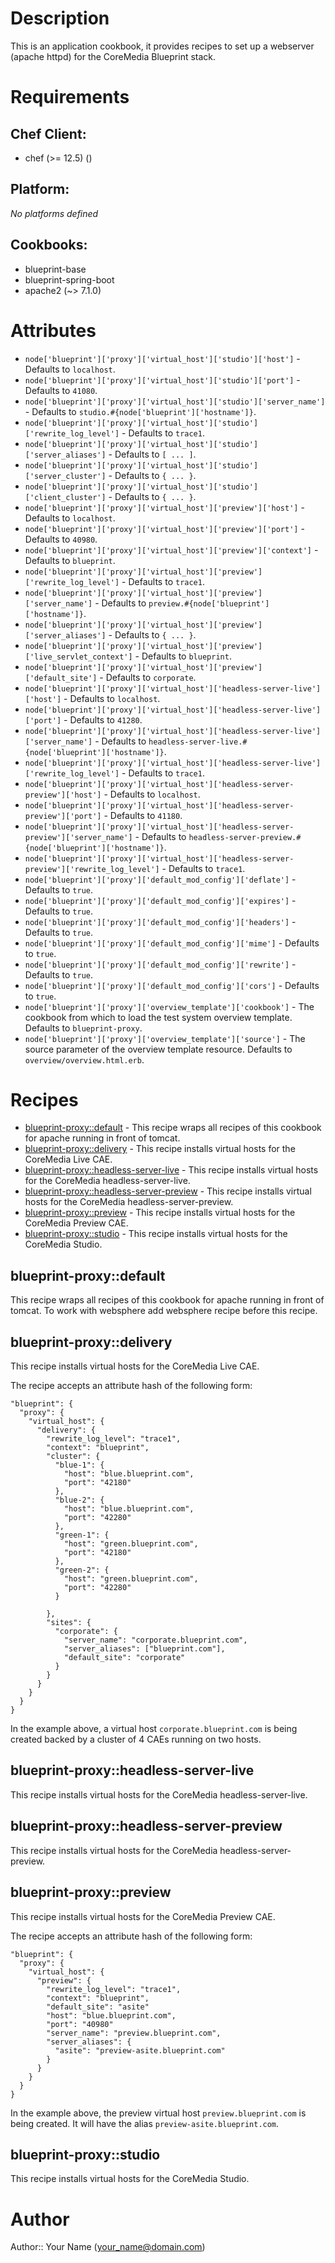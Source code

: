 # Description

This is an application cookbook, it provides recipes to set up a webserver (apache httpd) for the CoreMedia Blueprint stack.
# Requirements


## Chef Client:

* chef (>= 12.5) ()

## Platform:

*No platforms defined*

## Cookbooks:

* blueprint-base
* blueprint-spring-boot
* apache2 (~> 7.1.0)

# Attributes

* `node['blueprint']['proxy']['virtual_host']['studio']['host']` -  Defaults to `localhost`.
* `node['blueprint']['proxy']['virtual_host']['studio']['port']` -  Defaults to `41080`.
* `node['blueprint']['proxy']['virtual_host']['studio']['server_name']` -  Defaults to `studio.#{node['blueprint']['hostname']}`.
* `node['blueprint']['proxy']['virtual_host']['studio']['rewrite_log_level']` -  Defaults to `trace1`.
* `node['blueprint']['proxy']['virtual_host']['studio']['server_aliases']` -  Defaults to `[ ... ]`.
* `node['blueprint']['proxy']['virtual_host']['studio']['server_cluster']` -  Defaults to `{ ... }`.
* `node['blueprint']['proxy']['virtual_host']['studio']['client_cluster']` -  Defaults to `{ ... }`.
* `node['blueprint']['proxy']['virtual_host']['preview']['host']` -  Defaults to `localhost`.
* `node['blueprint']['proxy']['virtual_host']['preview']['port']` -  Defaults to `40980`.
* `node['blueprint']['proxy']['virtual_host']['preview']['context']` -  Defaults to `blueprint`.
* `node['blueprint']['proxy']['virtual_host']['preview']['rewrite_log_level']` -  Defaults to `trace1`.
* `node['blueprint']['proxy']['virtual_host']['preview']['server_name']` -  Defaults to `preview.#{node['blueprint']['hostname']}`.
* `node['blueprint']['proxy']['virtual_host']['preview']['server_aliases']` -  Defaults to `{ ... }`.
* `node['blueprint']['proxy']['virtual_host']['preview']['live_servlet_context']` -  Defaults to `blueprint`.
* `node['blueprint']['proxy']['virtual_host']['preview']['default_site']` -  Defaults to `corporate`.
* `node['blueprint']['proxy']['virtual_host']['headless-server-live']['host']` -  Defaults to `localhost`.
* `node['blueprint']['proxy']['virtual_host']['headless-server-live']['port']` -  Defaults to `41280`.
* `node['blueprint']['proxy']['virtual_host']['headless-server-live']['server_name']` -  Defaults to `headless-server-live.#{node['blueprint']['hostname']}`.
* `node['blueprint']['proxy']['virtual_host']['headless-server-live']['rewrite_log_level']` -  Defaults to `trace1`.
* `node['blueprint']['proxy']['virtual_host']['headless-server-preview']['host']` -  Defaults to `localhost`.
* `node['blueprint']['proxy']['virtual_host']['headless-server-preview']['port']` -  Defaults to `41180`.
* `node['blueprint']['proxy']['virtual_host']['headless-server-preview']['server_name']` -  Defaults to `headless-server-preview.#{node['blueprint']['hostname']}`.
* `node['blueprint']['proxy']['virtual_host']['headless-server-preview']['rewrite_log_level']` -  Defaults to `trace1`.
* `node['blueprint']['proxy']['default_mod_config']['deflate']` -  Defaults to `true`.
* `node['blueprint']['proxy']['default_mod_config']['expires']` -  Defaults to `true`.
* `node['blueprint']['proxy']['default_mod_config']['headers']` -  Defaults to `true`.
* `node['blueprint']['proxy']['default_mod_config']['mime']` -  Defaults to `true`.
* `node['blueprint']['proxy']['default_mod_config']['rewrite']` -  Defaults to `true`.
* `node['blueprint']['proxy']['default_mod_config']['cors']` -  Defaults to `true`.
* `node['blueprint']['proxy']['overview_template']['cookbook']` - The cookbook from which to load the test system overview template. Defaults to `blueprint-proxy`.
* `node['blueprint']['proxy']['overview_template']['source']` - The source parameter of the overview template resource. Defaults to `overview/overview.html.erb`.

# Recipes

* [blueprint-proxy::default](#blueprint-proxydefault) - This recipe wraps all recipes of this cookbook for apache running in front of tomcat.
* [blueprint-proxy::delivery](#blueprint-proxydelivery) - This recipe installs virtual hosts for the CoreMedia Live CAE.
* [blueprint-proxy::headless-server-live](#blueprint-proxyheadless-server-live) - This recipe installs virtual hosts for the CoreMedia headless-server-live.
* [blueprint-proxy::headless-server-preview](#blueprint-proxyheadless-server-preview) - This recipe installs virtual hosts for the CoreMedia headless-server-preview.
* [blueprint-proxy::preview](#blueprint-proxypreview) - This recipe installs virtual hosts for the CoreMedia Preview CAE.
* [blueprint-proxy::studio](#blueprint-proxystudio) - This recipe installs virtual hosts for the CoreMedia Studio.

## blueprint-proxy::default

This recipe wraps all recipes of this cookbook for apache running in front of tomcat. To work with websphere add websphere recipe before this recipe.

## blueprint-proxy::delivery

This recipe installs virtual hosts for the CoreMedia Live CAE.

The recipe accepts an attribute hash of the following form:

```
"blueprint": {
  "proxy": {
    "virtual_host": {
      "delivery": {
        "rewrite_log_level": "trace1",
        "context": "blueprint",
        "cluster": {
          "blue-1": {
            "host": "blue.blueprint.com",
            "port": "42180"
          },
          "blue-2": {
            "host": "blue.blueprint.com",
            "port": "42280"
          },
          "green-1": {
            "host": "green.blueprint.com",
            "port": "42180"
          },
          "green-2": {
            "host": "green.blueprint.com",
            "port": "42280"
          }

        },
        "sites": {
          "corporate": {
            "server_name": "corporate.blueprint.com",
            "server_aliases": ["blueprint.com"],
            "default_site": "corporate"
          }
        }
      }
    }
  }
}
```

In the example above, a virtual host `corporate.blueprint.com` is being created backed by a cluster of 4 CAEs running on
two hosts.


## blueprint-proxy::headless-server-live

This recipe installs virtual hosts for the CoreMedia headless-server-live.

## blueprint-proxy::headless-server-preview

This recipe installs virtual hosts for the CoreMedia headless-server-preview.

## blueprint-proxy::preview

This recipe installs virtual hosts for the CoreMedia Preview CAE.

The recipe accepts an attribute hash of the following form:

```
"blueprint": {
  "proxy": {
    "virtual_host": {
      "preview": {
        "rewrite_log_level": "trace1",
        "context": "blueprint",
        "default_site": "asite"
        "host": "blue.blueprint.com",
        "port": "40980"
        "server_name": "preview.blueprint.com",
        "server_aliases": {
          "asite": "preview-asite.blueprint.com"
        }
      }
    }
  }
}
```

In the example above, the preview virtual host `preview.blueprint.com` is being created. It will have the alias
`preview-asite.blueprint.com`.

## blueprint-proxy::studio

This recipe installs virtual hosts for the CoreMedia Studio.

# Author

Author:: Your Name (<your_name@domain.com>)
